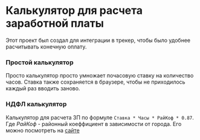 # Калькулятор для расчета заработной платы

Этот проект был создал для интеграции в трекер, чтобы было удобнее расчитывать конечную оплату.


### Простой калькулятор

Просто калькулятор просто умножает почасовую ставку на количество часов. Ставка также сохраняется в браузере, чтобы не приходилось каждый раз вводить заново.

### НДФЛ калькулятор

Калькулятор для расчета ЗП по формуле `Ставка * Часы * РайКоф * 0.87`.  
Где *РайКоф* - районный коеффициент в зависимости от города. Его можно посмотреть на [сайте](https://www.b-kontur.ru/enquiry/721-raionniy-koefficient#)
